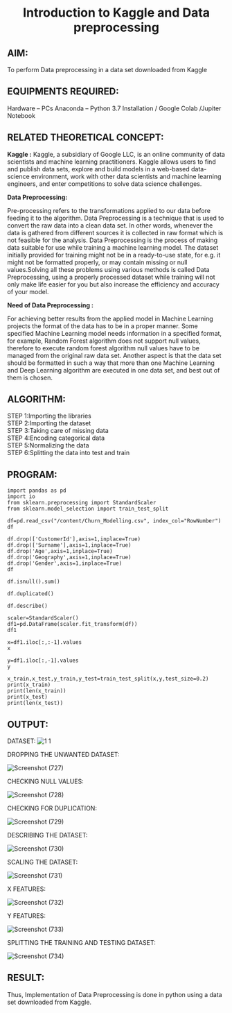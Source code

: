 
<H1 ALIGN =CENTER> Introduction to Kaggle and Data preprocessing</H1>

## AIM:

To perform Data preprocessing in a data set downloaded from Kaggle

## EQUIPMENTS REQUIRED:
Hardware – PCs
Anaconda – Python 3.7 Installation / Google Colab /Jupiter Notebook

## RELATED THEORETICAL CONCEPT:

**Kaggle :**
Kaggle, a subsidiary of Google LLC, is an online community of data scientists and machine learning practitioners. Kaggle allows users to find and publish data sets, explore and build models in a web-based data-science environment, work with other data scientists and machine learning engineers, and enter competitions to solve data science challenges.

**Data Preprocessing:**

Pre-processing refers to the transformations applied to our data before feeding it to the algorithm. Data Preprocessing is a technique that is used to convert the raw data into a clean data set. In other words, whenever the data is gathered from different sources it is collected in raw format which is not feasible for the analysis.
Data Preprocessing is the process of making data suitable for use while training a machine learning model. The dataset initially provided for training might not be in a ready-to-use state, for e.g. it might not be formatted properly, or may contain missing or null values.Solving all these problems using various methods is called Data Preprocessing, using a properly processed dataset while training will not only make life easier for you but also increase the efficiency and accuracy of your model.

**Need of Data Preprocessing :**

For achieving better results from the applied model in Machine Learning projects the format of the data has to be in a proper manner. Some specified Machine Learning model needs information in a specified format, for example, Random Forest algorithm does not support null values, therefore to execute random forest algorithm null values have to be managed from the original raw data set.
Another aspect is that the data set should be formatted in such a way that more than one Machine Learning and Deep Learning algorithm are executed in one data set, and best out of them is chosen.


## ALGORITHM:
STEP 1:Importing the libraries<BR>
STEP 2:Importing the dataset<BR>
STEP 3:Taking care of missing data<BR>
STEP 4:Encoding categorical data<BR>
STEP 5:Normalizing the data<BR>
STEP 6:Splitting the data into test and train<BR>

##  PROGRAM:
```
import pandas as pd
import io
from sklearn.preprocessing import StandardScaler
from sklearn.model_selection import train_test_split

df=pd.read_csv("/content/Churn_Modelling.csv", index_col="RowNumber")
df

df.drop(['CustomerId'],axis=1,inplace=True)
df.drop(['Surname'],axis=1,inplace=True)
df.drop('Age',axis=1,inplace=True)
df.drop('Geography',axis=1,inplace=True)
df.drop('Gender',axis=1,inplace=True)
df

df.isnull().sum()

df.duplicated()

df.describe()

scaler=StandardScaler()
df1=pd.DataFrame(scaler.fit_transform(df))
df1

x=df1.iloc[:,:-1].values
x

y=df1.iloc[:,-1].values
y

x_train,x_test,y_train,y_test=train_test_split(x,y,test_size=0.2)
print(x_train)
print(len(x_train))
print(x_test)
print(len(x_test))
```
## OUTPUT:
DATASET:
![1 1](https://github.com/user-attachments/assets/16d8cdb9-0227-497e-b618-6e19064385d0)

DROPPING THE UNWANTED DATASET:

![Screenshot (727)](https://github.com/user-attachments/assets/672ed404-7028-4298-911e-bdcbad5b277d)

CHECKING NULL VALUES:

![Screenshot (728)](https://github.com/user-attachments/assets/77c629b8-7af3-4314-acb7-ae2b5d44b3df)


CHECKING FOR DUPLICATION:

![Screenshot (729)](https://github.com/user-attachments/assets/c48c3b8f-1d42-4fe4-847d-219808855e4a)


DESCRIBING THE DATASET:

![Screenshot (730)](https://github.com/user-attachments/assets/16c8ee20-1e5b-49df-a69b-ddfcdb2cbe28)


SCALING THE DATASET:

![Screenshot (731)](https://github.com/user-attachments/assets/e7dc6217-709c-4462-b050-b1a9db601777)


X FEATURES:

![Screenshot (732)](https://github.com/user-attachments/assets/24bc5efb-5186-444b-b518-9c9dd57c0cb7)


Y FEATURES:

![Screenshot (733)](https://github.com/user-attachments/assets/48b50547-e2f4-4084-87bd-4c5a04b79582)


SPLITTING THE TRAINING AND TESTING DATASET:

![Screenshot (734)](https://github.com/user-attachments/assets/7bf68830-c321-4a55-bee5-1a2f7a443d30)


## RESULT:
Thus, Implementation of Data Preprocessing is done in python  using a data set downloaded from Kaggle.


